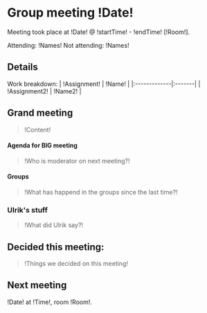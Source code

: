 # Group meeting !Date! #


Meeting took place at !Date! @ !startTime! - !endTime! [!Room!].

Attending: !Names!
Not attending: !Names!

## Details ##

Work breakdown:
| !Assignment! | !Name! |
|:-------------|:-------|
| !Assignment2! | !Name2! |



## Grand meeting ##

> !Content!

#### Agenda for BIG meeting ####
> !Who is moderator on next meeting?!

#### Groups ####
> !What has happend in the groups since the last time?!



### Ulrik's stuff ###
> !What did Ulrik say?!

## Decided this meeting: ##
> !Things we decided on this meeting!

## Next meeting ##
!Date! at !Time!, room !Room!.